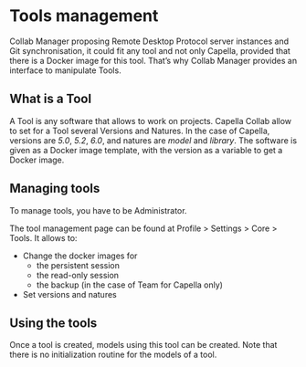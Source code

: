<!--
 ~ SPDX-FileCopyrightText: Copyright DB Netz AG and the capella-collab-manager contributors
 ~ SPDX-License-Identifier: Apache-2.0
 -->

# Tools management

Collab Manager proposing Remote Desktop Protocol server instances and Git synchronisation, it could fit any tool and not
only Capella, provided that there is a Docker image for this tool. That’s why Collab Manager provides an interface to
manipulate Tools.

## What is a Tool

A Tool is any software that allows to work on projects. Capella Collab allow to set for a Tool several Versions and
Natures. In the case of Capella, versions are _5.0_, _5.2_, _6.0_, and natures are _model_ and _library_.
The software is given as a Docker image template, with the version as a variable to get a Docker image.

## Managing tools

To manage tools, you have to be Administrator.

The tool management page can be found at Profile > Settings > Core > Tools. It allows to:

 - Change the docker images for
   - the persistent session
   - the read-only session
   - the backup (in the case of Team for Capella only)
 - Set versions and natures

## Using the tools

Once a tool is created, models using this tool can be created. Note that there is no initialization routine for the
models of a tool.
